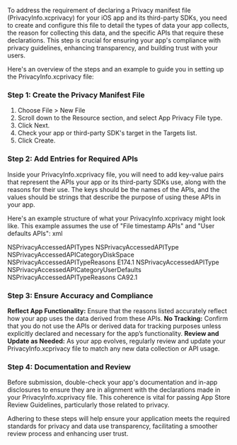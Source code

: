 To address the requirement of declaring a Privacy manifest file (PrivacyInfo.xcprivacy) for your iOS app and its third-party SDKs, you need to create and configure this file to detail the types of data your app collects, the reason for collecting this data, and the specific APIs that require these declarations. This step is crucial for ensuring your app's compliance with privacy guidelines, enhancing transparency, and building trust with your users.

Here's an overview of the steps and an example to guide you in setting up the PrivacyInfo.xcprivacy file:

### Step 1: Create the Privacy Manifest File
1. Choose File > New File
2. Scroll down to the Resource section, and select App Privacy File type.
3. Click Next.
4. Check your app or third-party SDK's target in the Targets list.
5. Click Create.

### Step 2: Add Entries for Required APIs
Inside your PrivacyInfo.xcprivacy file, you will need to add key-value pairs that represent the APIs your app or its third-party SDKs use, along with the reasons for their use. The keys should be the names of the APIs, and the values should be strings that describe the purpose of using these APIs in your app.

Here's an example structure of what your PrivacyInfo.xcprivacy might look like. This example assumes the use of "File timestamp APIs" and "User defaults APIs":
xml
<?xml version="1.0" encoding="UTF-8"?>
<!DOCTYPE plist PUBLIC "-//Apple//DTD PLIST 1.0//EN" "http://www.apple.com/DTDs/PropertyList-1.0.dtd">
<plist version="1.0">
  <dict>
      <key>NSPrivacyAccessedAPITypes</key>
      <array>
          <dict>
              <key>NSPrivacyAccessedAPIType</key>
              <string>NSPrivacyAccessedAPICategoryDiskSpace</string>
              <key>NSPrivacyAccessedAPITypeReasons</key>
              <array>
                  <string>E174.1</string>
              </array>
          </dict>
          <dict>
              <key>NSPrivacyAccessedAPIType</key>
              <string>NSPrivacyAccessedAPICategoryUserDefaults</string>
              <key>NSPrivacyAccessedAPITypeReasons</key>
              <array>
                  <string>CA92.1</string>
              </array>
          </dict>
      </array>
  </dict>
</plist>

### Step 3: Ensure Accuracy and Compliance
**Reflect App Functionality:** Ensure that the reasons listed accurately reflect how your app uses the data derived from these APIs.
**No Tracking:** Confirm that you do not use the APIs or derived data for tracking purposes unless explicitly declared and necessary for the app’s functionality.
**Review and Update as Needed:** As your app evolves, regularly review and update your PrivacyInfo.xcprivacy file to match any new data collection or API usage.

### Step 4: Documentation and Review
Before submission, double-check your app's documentation and in-app disclosures to ensure they are in alignment with the declarations made in your PrivacyInfo.xcprivacy file. This coherence is vital for passing App Store Review Guidelines, particularly those related to privacy.

Adhering to these steps will help ensure your application meets the required standards for privacy and data use transparency, facilitating a smoother review process and enhancing user trust.